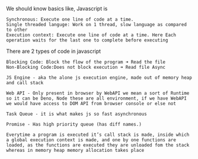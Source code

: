 We should know basics like, Javascript is

    Synchronous: Execute one line of code at a time.
    Single threaded languge: Work on 1 thread, slow language as compared to other
    Execution context: Execute one line of code at a time. Here Each operation waits for the last one to complete before executing

There are 2 types of code in javascript

    Blocking Code: Block the flow of the program ➜ Read the file
    Non-Blocking Code:Does not block execution ➜ Read file Async

    JS Engine - aka the alone js execution engine, made out of memory heap and call stack

    Web API - Only present in browser by WebAPI we mean a sort of Runtime so it can be Deno, Node these are all environment, if we have WebAPI we would have access to DOM API from browser console or else not

    Task Queue - it is what makes js so fast asynchronous

    Promise - Has high priority queue (has diff names.)

    Everytime a program is executed it’s call stack is made, inside which a global execution context is made, and one by one functions are loaded, as the functions are executed they are unloaded fom the stack whereas in memory heap memory allocation takes place

